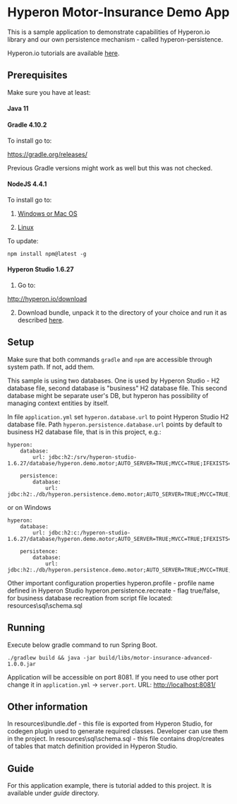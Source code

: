 # Hyperon Motor-Insurance Demo App

This is a sample application to demonstrate capabilities of Hyperon.io library and our own persistence mechanism - called hyperon-persistence.

Hyperon.io tutorials are available [here](http://hyperon.io/tutorials/getting-started).

## Prerequisites

Make sure you have at least:

#### Java 11

#### Gradle 4.10.2

To install go to:

https://gradle.org/releases/

Previous Gradle versions might work as well but this was not checked.

#### NodeJS 4.4.1

To install go to:

1. [Windows or Mac OS](https://nodejs.org/en/download/current/)

2. [Linux](https://github.com/nodesource/distributions)

To update:
```text
npm install npm@latest -g
```

#### Hyperon Studio 1.6.27

1. Go to:

http://hyperon.io/download

2. Download bundle, unpack it to the directory of your choice and run it as described [here](http://hyperon.io/tutorials/deploying-hyperon-studio).

## Setup

Make sure that both commands ```gradle``` and ```npm``` are accessible through system path. If not, add them.

This sample is using two databases. One is used by Hyperon Studio - H2 database file, second database is "business" H2 database file. This
second database might be separate user's DB, but hyperon has possibility of managing context entities by itself.

In file ```application.yml``` set ```hyperon.database.url``` to point Hyperon Studio H2 database file.
Path ```hyperon.persistence.database.url``` points by default to business H2 database file, that is in this project, e.g.:
```text
hyperon:
    database:
        url: jdbc:h2:/srv/hyperon-studio-1.6.27/database/hyperon.demo.motor;AUTO_SERVER=TRUE;MVCC=TRUE;IFEXISTS=TRUE

    persistence:
        database:
            url: jdbc:h2:./db/hyperon.persistence.demo.motor;AUTO_SERVER=TRUE;MVCC=TRUE;IFEXISTS=TRUE
```
or on Windows
```text
hyperon:
    database:
        url: jdbc:h2:c:/hyperon-studio-1.6.27/database/hyperon.demo.motor;AUTO_SERVER=TRUE;MVCC=TRUE;IFEXISTS=TRUE

    persistence:
        database:
            url: jdbc:h2:./db/hyperon.persistence.demo.motor;AUTO_SERVER=TRUE;MVCC=TRUE;IFEXISTS=TRUE
```

Other important configuration properties
hyperon.profile - profile name defined in Hyperon Studio
hyperon.persistence.recreate - flag true/false, for business database recreation from script file located: resources\sql\schema.sql

## Running

Execute below gradle command to run Spring Boot.

```text
./gradlew build && java -jar build/libs/motor-insurance-advanced-1.0.0.jar
```

Application will be accessible on port 8081. If you need to use other port change it in ```application.yml``` -> ```server.port```.
URL: [http://localhost:8081/](http://localhost:8081/)

## Other information

In resources\bundle.def - this file is exported from Hyperon Studio, for codegen plugin used to generate required classes. Developer can use
them in the project.
In resources\sql\schema.sql - this file contains drop/creates of tables that match definition provided in Hyperon Studio.

## Guide
For this application example, there is tutorial added to this project.
It is available under <i>guide</i> directory.

